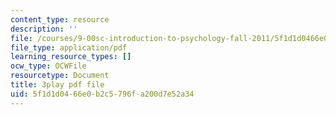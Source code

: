 ```yaml
---
content_type: resource
description: ''
file: /courses/9-00sc-introduction-to-psychology-fall-2011/5f1d1d0466e0b2c5796fa200d7e52a34_kD3CswjYb2E.pdf
file_type: application/pdf
learning_resource_types: []
ocw_type: OCWFile
resourcetype: Document
title: 3play pdf file
uid: 5f1d1d04-66e0-b2c5-796f-a200d7e52a34
---
```

